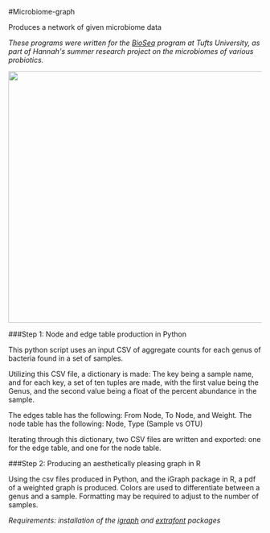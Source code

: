 #Microbiome-graph

Produces a network of given microbiome data

_These programs were written for the [BioSeq](http://ase.tufts.edu/chemistry/walt/sepa/index.html) program at Tufts University, as part of Hannah's summer research project on the microbiomes of various probiotics._

<img height = "500" width = "550" src = "https://github.com/hannahvoelker/Microbiome-graph/blob/master/sample_graph.png?raw=true" />

###Step 1: Node and edge table production in Python

This python script uses an input CSV of aggregate counts for each genus of bacteria found in a set of samples. 

Utilizing this CSV file, a dictionary is made: The key being a sample name, and for each key, a set of ten tuples are made, with the first value being the Genus, and the second value being a float of the percent abundance in the sample.

The edges table has the following: From Node, To Node, and Weight.
The node table has the following: Node, Type (Sample vs OTU)

Iterating through this dictionary, two CSV files are written and exported: one for the edge table, and one for the node table.

###Step 2: Producing an aesthetically pleasing graph in R 

Using the csv files produced in Python, and the iGraph package in R, a pdf of a weighted graph is produced. Colors are used to differentiate between a genus and a sample. Formatting may be required to adjust to the number of samples.

_Requirements: installation of the [igraph](http://igraph.org/r/) and [extrafont](https://github.com/wch/extrafont) packages_
